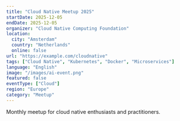 ```yaml
---
title: "Cloud Native Meetup 2025"
startDate: 2025-12-05
endDate: 2025-12-05
organizer: "Cloud Native Computing Foundation"
location:
  city: "Amsterdam"
  country: "Netherlands"
  online: false
url: "https://example.com/cloudnative"
tags: ["Cloud Native", "Kubernetes", "Docker", "Microservices"]
language: "English"
image: "/images/ai-event.png"
featured: false
eventType: ["Cloud"]
region: "Europe"
category: "Meetup"
---
```


Monthly meetup for cloud native enthusiasts and practitioners.